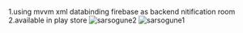1.using mvvm xml databinding firebase as backend nitification room 
2.available in play store
![sarsogune2](https://github.com/Rabindra-Mohanta/SorSagun/assets/101214330/5cd349e6-713a-4f29-ac02-da9ec6f51f4d)
![sarsogune1](https://github.com/Rabindra-Mohanta/SorSagun/assets/101214330/3b7b52f9-3962-4eb1-8be6-1c6fca9cc9c6)
